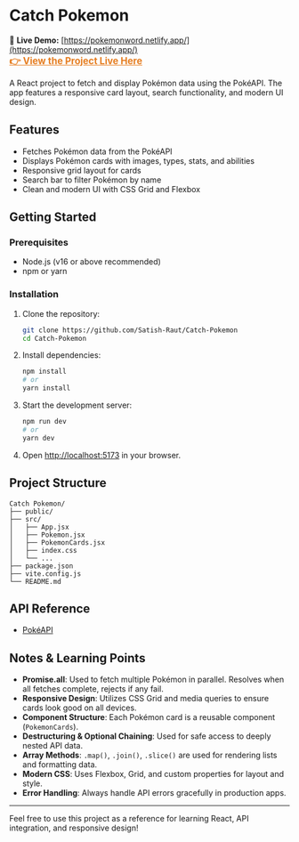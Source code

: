 


# Catch Pokemon

🚀 **Live Demo:** [https://pokemonword.netlify.app/](https://pokemonword.netlify.app/)  
<a href="https://pokemonword.netlify.app/" target="_blank" style="font-size:1.2em; font-weight:bold; color:#e67e22;">👉 View the Project Live Here</a>

A React project to fetch and display Pokémon data using the PokéAPI. The app features a responsive card layout, search functionality, and modern UI design.

## Features
- Fetches Pokémon data from the PokéAPI
- Displays Pokémon cards with images, types, stats, and abilities
- Responsive grid layout for cards
- Search bar to filter Pokémon by name
- Clean and modern UI with CSS Grid and Flexbox

## Getting Started

### Prerequisites
- Node.js (v16 or above recommended)
- npm or yarn

### Installation
1. Clone the repository:
   ```sh
   git clone https://github.com/Satish-Raut/Catch-Pokemon
   cd Catch-Pokemon
   ```
2. Install dependencies:
   ```sh
   npm install
   # or
   yarn install
   ```
3. Start the development server:
   ```sh
   npm run dev
   # or
   yarn dev
   ```
4. Open [http://localhost:5173](http://localhost:5173) in your browser.

## Project Structure
```
Catch Pokemon/
├── public/
├── src/
│   ├── App.jsx
│   ├── Pokemon.jsx
│   ├── PokemonCards.jsx
│   ├── index.css
│   └── ...
├── package.json
├── vite.config.js
└── README.md
```

## API Reference
- [PokéAPI](https://pokeapi.co/)

## Notes & Learning Points

- **Promise.all**: Used to fetch multiple Pokémon in parallel. Resolves when all fetches complete, rejects if any fail.
- **Responsive Design**: Utilizes CSS Grid and media queries to ensure cards look good on all devices.
- **Component Structure**: Each Pokémon card is a reusable component (`PokemonCards`).
- **Destructuring & Optional Chaining**: Used for safe access to deeply nested API data.
- **Array Methods**: `.map()`, `.join()`, `.slice()` are used for rendering lists and formatting data.
- **Modern CSS**: Uses Flexbox, Grid, and custom properties for layout and style.
- **Error Handling**: Always handle API errors gracefully in production apps.

---

Feel free to use this project as a reference for learning React, API integration, and responsive design!

